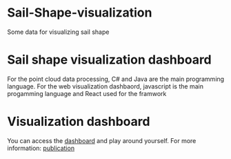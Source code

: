 # Sail-Shape-visualization

Some data for visualizing sail shape

# Sail shape visualization dashboard

For the point cloud data processing, C# and Java are the main programming language.
For the web visualization dashbaord, javascript is the main progamming language and React used for the framwork

# Visualization dashboard

You can access the [dashboard](http://insyprojects.ewi.tudelft.nl:3000/) and play around yourself.
For more information: [publication](https://diglib.eg.org/bitstream/handle/10.2312/evs20211049/019-023.pdf)


